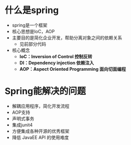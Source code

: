 #  什么是spring

- spring是一个框架
- 核心思想是IoC，AOP
- 主要目的是简化企业开发，帮助分离对象之间的依赖关系
  - 见前部分代码
- 核心概念
  - **IoC：Inversion of Control 控制反转**
  - **DI：Dependency injection 依赖注入**
  - **AOP：Aspect Oriented Programming 面向切面编程**

# Spring能解决的问题

- 解耦应用程序，简化开发流程
- AOP支持
- 声明式事务
- 集成junit4
- 方便集成各种开源的优秀框架
- 降低 JavaEE API 的使用难度